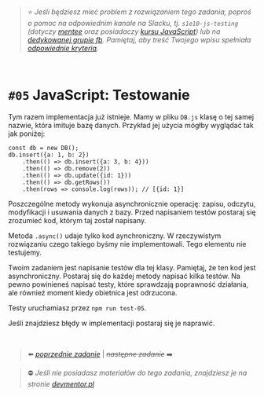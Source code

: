 > :star: *Jeśli będziesz mieć problem z rozwiązaniem tego zadania, poproś o pomoc na odpowiednim kanale na Slacku, tj. `s1e10-js-testing` (dotyczy [mentee](https://devmentor.pl/mentoring-javascript/) oraz posiadaczy [kursu JavaScript](https://devmentor.pl/p/javascript-for-beginners/)) lub na [dedykowanej grupie fb](https://www.facebook.com/groups/155234921740033). Pamiętaj, aby treść Twojego wpisu spełniała [odpowiednie kryteria](https://devmentor.pl/jak-prosic-o-pomoc/).*

&nbsp;

# `#05` JavaScript: Testowanie


Tym razem implementacja już istnieje. Mamy w pliku `DB.js` klasę o tej samej nazwie, która imituje bazę danych. Przykład jej użycia mógłby wyglądać tak jak poniżej:
```
const db = new DB();
db.insert({a: 1, b: 2})
    .then(() => db.insert({a: 3, b: 4}))
    .then(() => db.remove(2))
    .then(() => db.update({id: 1}))
    .then(() => db.getRows())
    .then(rows => console.log(rows)); // [{id: 1}]
```

Poszczególne metody wykonuja asynchronicznie operację: zapisu, odczytu, modyfikacji i usuwania danych z bazy. Przed napisaniem testów postaraj się zrozumieć kod, którym taj został napisany.

Metoda `.async()` udaje tylko kod aynchroniczny. W rzeczywistym rozwiązaniu czego takiego byśmy nie implementowali. Tego elementu nie testujemy.

Twoim zadaniem jest napisanie testów dla tej klasy. Pamiętaj, że ten kod jest asynchroniczny. Postaraj się do każdej metody napisać kilka testów. Na pewno powinieneś napisać testy, które sprawdzają poprawność działania, ale również moment kiedy obietnica jest odrzucona.

Testy uruchamiasz przez `npm run test-05`.

Jeśli znajdziesz błędy w implementacji postaraj się je naprawić. 


&nbsp;

> :arrow_left: [*poprzednie zadanie*](./../04) | ~~*następne zadanie*~~ :arrow_right:

> :no_entry: *Jeśli nie posiadasz materiałów do tego zadania, znajdziesz je na stronie [devmentor.pl](https://devmentor.pl/p/js-basics/)*
